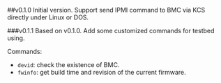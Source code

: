 ##v0.1.0
Initial version. Support send IPMI command to BMC via KCS directly under Linux or DOS.

###v0.1.1
Based on v0.1.0. Add some customized commands for testbed using.

Commands: 
* `devid`:  check the existence of BMC.
* `fwinfo`: get build time and revision of the current firmware. 

